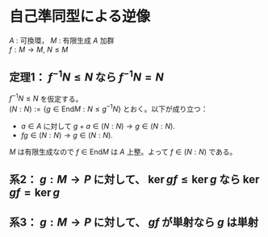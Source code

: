 # 自己準同型による逆像
$A$ : 可換環， $M$ : 有限生成 $A$ 加群  
$f : M\to M$, $N\leq M$  
## 定理1： $f^{-1}N\leq N$ なら $f^{-1}N=N$
$f^{-1}N\leq N$ を仮定する。  
$(N:N):=\lbrace g\in \mathrm{End} M : N\leq g^{-1}N\rbrace$ とおく。以下が成り立つ：
- $a\in A$ に対して $g+a\in (N:N)\to g\in (N:N)$.
- $fg\in (N:N)\to g\in (N:N)$.

$M$ は有限生成なので $f\in\mathrm{End} M$ は $A$ 上整。よって $f\in (N:N)$ である。
## 系2： $g:M\to P$ に対して、 $\ker gf\leq \ker g$ なら $\ker gf=\ker g$
## 系3： $g:M\to P$ に対して、 $gf$ が単射なら $g$ は単射
